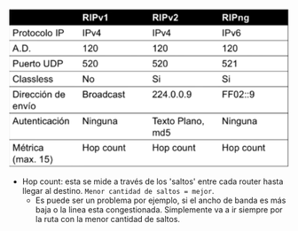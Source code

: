 ![](_anexos_/Screenshot%20from%202023-12-27%2018-32-39.png)

- Hop count: esta se mide a través de los 'saltos' entre cada router hasta llegar al destino. `Menor cantidad de saltos = mejor`. 
	- Es puede ser un problema por ejemplo, si el ancho de banda es más baja o la linea esta congestionada. Simplemente va a ir siempre por la ruta con la menor cantidad de saltos.
